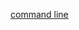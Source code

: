 [command line](https://www.linuxjournal.com/content/arduino-command-line-break-free-gui-git-and-vim)
